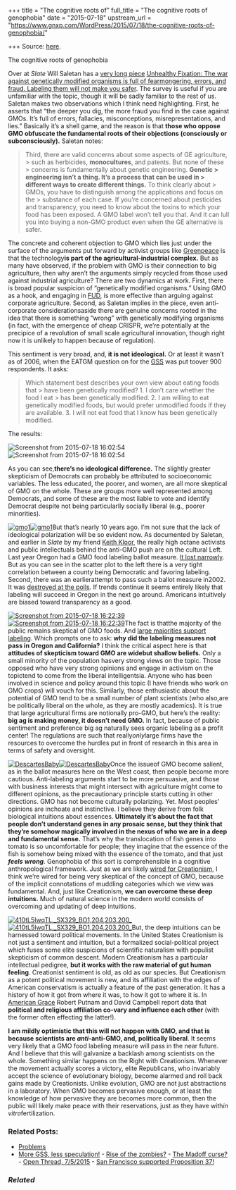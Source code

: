 +++
title = "The cognitive roots of"
full_title = "The cognitive roots of genophobia"
date = "2015-07-18"
upstream_url = "https://www.gnxp.com/WordPress/2015/07/18/the-cognitive-roots-of-genophobia/"

+++
Source: [here](https://www.gnxp.com/WordPress/2015/07/18/the-cognitive-roots-of-genophobia/).

The cognitive roots of genophobia

Over at *Slate* Will Saletan has a [very long piece](http://www.slate.com/articles/health_and_science/science/2015/07/are_gmos_safe_yes_the_case_against_them_is_full_of_fraud_lies_and_errors.html) [Unhealthy Fixation: The war against genetically modified organisms is full of fearmongering, errors, and fraud. Labeling them will not make you safer](http://www.slate.com/articles/health_and_science/science/2015/07/are_gmos_safe_yes_the_case_against_them_is_full_of_fraud_lies_and_errors.html). The survey is useful if you are unfamiliar with the topic, though it will be sadly familiar to the rest of us. Saletan makes two observations which I think need highlighting. First, he asserts that “the deeper you dig, the more fraud you find in the case against GMOs. It’s full of errors, fallacies, misconceptions, misrepresentations, and lies.” Basically it’s a shell game, and the reason is that **those who oppose GMO obfuscate the fundamental roots of their objections (consciously or subconsciously).** Saletan notes:

> Third, there are valid concerns about some aspects of GE agriculture, > such as herbicides, **monocultures**, and patents. But none of these > concerns is fundamentally about genetic engineering. **Genetic > engineering isn’t a thing. It’s a process that can be used in > different ways to create different things.** To think clearly about > GMOs, you have to distinguish among the applications and focus on the > substance of each case. If you’re concerned about pesticides and transparency, you need to know about the toxins to which your food has been exposed. A GMO label won’t tell you that. And it can lull you into buying a non-GMO product even when the GE alternative is safer.

The concrete and coherent objection to GMO which lies just under the surface of the arguments put forward by activist groups like [Greenpeace](https://en.wikipedia.org/wiki/Greenpeace) is that the technology**is part of the agricultural-industrial complex.** But as many have observed, if the problem with GMO is their connection to big agriculture, then why aren’t the arguments simply recycled from those used against industrial agriculture? There are two dynamics at work. First, there is broad popular suspicion of “genetically modified organisms.” Using GMO as a hook, and engaging in [FUD](https://en.wikipedia.org/wiki/Fear,_uncertainty_and_doubt), is more effective than arguing against corporate agriculture. Second, as Saletan implies in the piece, even anti-corporate considerationsaside there are genuine concerns rooted in the idea that there is something “wrong” with genetically modifying organisms (in fact, with the emergence of cheap CRISPR, we’re potentially at the precipice of a revolution of small scale agricultural innovation, though right now it is unlikely to happen because of regulation).

This sentiment is very broad, and, **it is not ideological.** Or at least it wasn’t as of 2006, when the EATGM question on for the [GSS](http://sda.berkeley.edu/sdaweb/analysis/?dataset=gss14) was put toover 900 respondents. It asks:

> Which statement best describes your own view about eating foods that > have been genetically modified? 1. I don’t care whether the food I eat > has been genetically modified. 2. I am willing to eat genetically modified foods, but would prefer unmodified foods if they are available. 3. I will not eat food that I know has been genetically modified.

The results:

![Screenshot from 2015-07-18 16:02:54](https://i0.wp.com/www.unz.com/wp-content/uploads/2015/07/Screenshot-from-2015-07-18-160254.png?resize=588%2C792)![Screenshot from 2015-07-18 16:02:54](https://i0.wp.com/www.unz.com/wp-content/uploads/2015/07/Screenshot-from-2015-07-18-160254.png?resize=588%2C792)

As you can see,**there’s no ideological difference.** The slightly greater skepticism of Democrats can probably be attributed to socioeconomic variables. The less educated, the poorer, and women, are all more skeptical of GMO on the whole. These are groups more well represented among Democrats, and some of these are the most liable to vote and identify Democrat despite not being particularlly socially liberal (e.g., poorer minorities).

[![gmo1](https://i0.wp.com/www.unz.com/wp-content/uploads/2015/07/gmo1-300x269.jpg?resize=300%2C269)![gmo1](https://i0.wp.com/www.unz.com/wp-content/uploads/2015/07/gmo1-300x269.jpg?resize=300%2C269)](https://i0.wp.com/www.unz.com/wp-content/uploads/2015/07/gmo1.jpg)But that’s nearly 10 years ago. I’m not sure that the lack of ideological polarization will be so evident now. As documented by Saletan, and earlier in *Slate* by my friend [Keith Kloor](http://www.slate.com/articles/health_and_science/science/2012/09/are_gmo_foods_safe_opponents_are_skewing_the_science_to_scare_people_.html), the really high octane activists and public intellectuals behind the anti-GMO push are on the cultural Left. Last year Oregon had a GMO food labeling ballot measure. [It lost narrowly](http://ballotpedia.org/Oregon_Mandatory_Labeling_of_GMOs_Initiative,_Measure_92_(2014)). But as you can see in the scatter plot to the left there is a very tight correlation between a county being Democratic and favoring labeling. Second, there was an earlierattempt to pass such a ballot measure in2002. It was [destroyed at the polls](https://en.wikipedia.org/wiki/Oregon_Ballot_Measure_27_(2002)). If trends continue it seems entirely likely that labeling will succeed in Oregon in the next go around. Americans intuitively are biased toward transparency as a good.

[![Screenshot from 2015-07-18 16:22:39](https://i0.wp.com/www.unz.com/wp-content/uploads/2015/07/Screenshot-from-2015-07-18-162239.png?resize=330%2C465)![Screenshot from 2015-07-18 16:22:39](https://i0.wp.com/www.unz.com/wp-content/uploads/2015/07/Screenshot-from-2015-07-18-162239.png?resize=330%2C465)](http://www.pewinternet.org/2015/01/29/public-and-scientists-views-on-science-and-society/pi_2015-01-29_science-and-society-00-02/)The fact is thatthe majority of the public remains skeptical of GMO foods. And [large majorities support labeling](http://ap-gfkpoll.com/featured/ap-gfk-poll-an-appetite-for-labeling-genetically-modified-foods). Which prompts one to ask: **why did the labeling measures not pass in Oregon and California?** I think the critical aspect here is that **attitudes of skepticism toward GMO are widebut shallow beliefs.** Only a small minority of the population hasvery strong views on the topic. Those opposed who have very strong opinions and engage in activism on the topictend to come from the liberal intelligentsia. Anyone who has been involved in science and policy around this topic (I have friends who work on GMO crops) will vouch for this. Similarly, those enthusiastic about the potential of GMO tend to be a small number of plant scientists (who also,are be politically liberal on the whole, as they are mostly academics). It is true that large agricultural firms are notionally pro-GMO, but here’s the reality: **big ag is making money, it doesn’t need GMO.** In fact, because of public sentiment and preference big ag naturally sees organic labeling as a profit center! The regulations are such that really*only*large firms have the resources to overcome the hurdles put in front of research in this area in terms of safety and oversight.

[![DescartesBaby](https://i0.wp.com/www.unz.com/wp-content/uploads/2015/07/DescartesBaby1.jpg?resize=167%2C247)![DescartesBaby](https://i0.wp.com/www.unz.com/wp-content/uploads/2015/07/DescartesBaby1.jpg?resize=167%2C247)](https://www.amazon.com/exec/obidos/ASIN/046500783X/geneexpressio-20)Once the issueof GMO become salient, as in the ballot measures here on the West coast, then people become more cautious. Anti-labeling arguments start to be more persuasive, and those with business interests that might intersect with agriculture might come to different opinions, as the precautionary principle starts cutting in other directions. GMO has not become culturally polarizing. Yet. Most peoples’ opinions are inchoate and instinctive. I believe they derive from folk biological intuitions about essences. **Ultimately it’s about the fact that people don’t understand genes in any prosaic sense, but they think that they’re somehow magically involved in the nexus of who we are in a deep and fundamental sense.** That’s why the translocation of fish genes into tomato is so uncomfortable for people; they imagine that the essence of the fish is somehow being mixed with the essence of the tomato, and that just ***feels*** ***wrong***. Genophobia of this sort is comprehensible in a cognitive anthropological framework. Just as we are likely [wired for Creationism](http://www.theatlantic.com/doc/200511u/paul-bloom), I think we’re wired for being very skeptical of the concept of GMO, because of the implicit connotations of muddling categories which we view was fundamental. And, just like Creationism, **we can overcome these deep intuitions.** Much of natural science in the modern world consists of overcoming and updating of deep intuitions.

[![410tL5IwqTL.\_SX329_BO1,204,203,200\_](https://i0.wp.com/www.unz.com/wp-content/uploads/2015/07/410tL5IwqTL._SX329_BO1204203200_.jpg?resize=200%2C302)![410tL5IwqTL.\_SX329_BO1,204,203,200\_](https://i0.wp.com/www.unz.com/wp-content/uploads/2015/07/410tL5IwqTL._SX329_BO1204203200_.jpg?resize=200%2C302)](https://www.amazon.com/exec/obidos/ASIN/1416566732/geneexpressio-20)But, the deep intuitions can be harnessed toward political movements. In the United States Creationism is not just a sentiment and intuition, but a formalized social-political project which fuses some elite suspicions of scientific naturalism with populist skepticism of common descent. Modern Creationism has a particular intellectual pedigree, **but it works with the raw material of gut human feeling**. Creationist sentiment is old, as old as our species. But Creationism as a potent political movement is new, and its affiliation with the edges of American conservatism is actually a feature of the past generation. It has a history of how it got from where it was, to how it got to where it is. In [American Grace](https://www.amazon.com/exec/obidos/ASIN/1416566732/geneexpressio-20) Robert Putnam and David Campbell report data that **political and religious affiliation co-vary and influence each other** (with the former often effecting the latter!).

**I am mildly optimistic that this will not happen with GMO, and that is because scientists are *anti*-anti-GMO, and, politically liberal**. It seems very likely that a GMO food labeling measure will pass in the near future. And I believe that this will galvanize a backlash among scientists on the whole. Something similar happens on the Right with Creationism. Whenever the movement actually scores a victory, elite Republicans, who invariably accept the science of evolutionary biology, become alarmed and roll back gains made by Creationists. Unlike evolution, GMO are not just abstractions in a laboratory. When GMO becomes pervasive enough, or at least the knowledge of how pervasive they are becomes more common, then the public will likely make peace with their reservations, just as they have with*in vitro*fertilization.

### Related Posts:

- [Problems](https://www.gnxp.com/WordPress/2014/08/06/problems/)
- [More GSS, less
  speculation!](https://www.gnxp.com/WordPress/2012/08/20/more-gss-less-speculation/) - [Rise of the
  zombies?](https://www.gnxp.com/WordPress/2008/10/26/rise-of-the-zombies/) - [The Madoff
  curse?](https://www.gnxp.com/WordPress/2009/10/26/the-madoff-curse/) - [Open Thread,
  7/5/2015](https://www.gnxp.com/WordPress/2015/07/05/open-thread-752015/) - [San Francisco supported Proposition
  37!](https://www.gnxp.com/WordPress/2012/11/20/san-francisco-supported-proposition-37/)

### *Related*

[](https://www.addtoany.com/add_to/facebook?linkurl=https%3A%2F%2Fwww.gnxp.com%2FWordPress%2F2015%2F07%2F18%2Fthe-cognitive-roots-of-genophobia%2F&linkname=The%20cognitive%20roots%20of%20genophobia "Facebook")[](https://www.addtoany.com/add_to/twitter?linkurl=https%3A%2F%2Fwww.gnxp.com%2FWordPress%2F2015%2F07%2F18%2Fthe-cognitive-roots-of-genophobia%2F&linkname=The%20cognitive%20roots%20of%20genophobia "Twitter")[](https://www.addtoany.com/add_to/email?linkurl=https%3A%2F%2Fwww.gnxp.com%2FWordPress%2F2015%2F07%2F18%2Fthe-cognitive-roots-of-genophobia%2F&linkname=The%20cognitive%20roots%20of%20genophobia "Email")[](https://www.addtoany.com/share)
